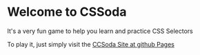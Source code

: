 # Welcome to CSSoda

It's a very fun game to help you learn and practice CSS Selectors

To play it, just simply visit the [CCSoda Site at github Pages](https://cssoda.github.io/juego/)
